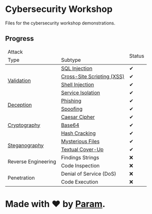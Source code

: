 # Cybersecurity Workshop
Files for the cybersecurity workshop demonstrations.

## Progress
<table>
	<thead>
		<tr>
			<td colspan='2'>Attack</td>
			<td rowspan='2'>Status</td>
		</tr>
		<tr>
			<td>Type</td>
			<td>Subtype</td>
		</tr>
	</thead>
	<tbody>
		<tr>
			<td rowspan='4'><a href='./Validation'>Validation</a></td>
			<td><a href='./Validation/1. SQL Injection'>SQL Injection</a></td>
			<td>✔</td>
		</tr>
		<tr>
			<td><a href='./Validation/2. XSS'>Cross-Site Scripting (XSS)</a></td>
			<td>✔</td>
		</tr>
		<tr>
			<td><a href='./Validation/3. Shell Injection'>Shell Injection</a></td>
			<td>✔</td>
		</tr>
		<tr>
			<td><a href='./Validation/4. Service Isolation'>Service Isolation</a></td>
			<td>✔</td>
		</tr>
		<tr>
			<td rowspan='2'><a href='./Deception'>Deception</a></td>
			<td><a href='./Deception/1. Phishing'>Phishing</a></td>
			<td>✔</td>
		</tr>
		<tr>
			<td><a href='./Deception/2. Spoofing'>Spoofing</a></td>
			<td>✔</td>
		</tr>
		<tr>
			<td rowspan='3'><a href='./Cryptography'>Cryptography</a></td>
			<td><a href='./Cryptography/1. Caesar Cipher'>Caesar Cipher</a></td>
			<td>✔</td>
		</tr>
		<tr>
			<td><a href='./Cryptography/2. Base64'>Base64</a></td>
			<td>✔</td>
		</tr>
		<tr>
			<td><a href='./Cryptography/3. Hash Cracking'>Hash Cracking</a></td>
			<td>✔</td>
		</tr>
		<tr>
			<td rowspan='2'><a href='./Steganography'>Steganography</a></td>
			<td><a href='./Steganography/1. Mysterious Files'>Mysterious Files</a></td>
			<td>✔</td>
		</tr>
		<tr>
			<td><a href='./Steganography/2. Textual Cover-Up'>Textual Cover-Up</a></td>
			<td>✔</td>
		</tr>
		<tr>
			<td rowspan='2'>Reverse Engineering</td>
			<td>Findings Strings</td>
			<td>❌</td>
		</tr>
		<tr>
			<td>Code Inspection</td>
			<td>❌</td>
		</tr>
		<tr>
			<td rowspan='2'>Penetration</td>
			<td>Denial of Service (DoS)</td>
			<td>❌</td>
		</tr>
		<tr>
			<td>Code Execution</td>
			<td>❌</td>
		</tr>
	</tbody>
</table>

# Made with ❤ by [Param](https://www.paramsid.com).